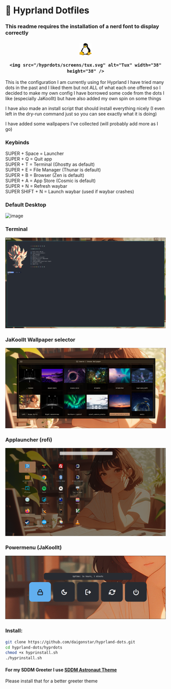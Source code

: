 #  Hyprland Dotfiles

### This readme requires the installation of a nerd font to display correctly

<h3 align="center">
	<img src="/hyprdots/screens/tux.svg" alt="Tux" width="38" height="38" />
	
	<img src="/hyprdots/screens/tux.svg" alt="Tux" width="38" height="38" />
</h3>

This is the configuration I am currently using for Hyprland
I have tried many dots in the past and I liked them but not ALL of what each one offered so I decided to make my own config
I have borrowed some code from the dots I like (especially JaKoolIt) but have also added my own spin on some things

I have also made an install script that should install everything nicely (I even left in the dry-run command just so you can see exactly what it is doing)

I have added some wallpapers I've collected (will probably add more as I go)

### **Keybinds**

SUPER + Space = Launcher  
SUPER + Q = Quit app  
SUPER + T = Terminal (Ghostty as default)  
SUPER + E = File Manager (Thunar is default)  
SUPER + B = Browser (Zen is default)  
SUPER + A = App Store (Cosmic is default)   
SUPER + N = Refresh waybar  
SUPER SHIFT + N = Launch waybar (used if waybar crashes)

### Default Desktop
![image](/hyprdots/screens/desktop.png)

### Terminal
![image](/hyprdots/screens/term.png)

### **JaKoolIt** Wallpaper selector
![image](/hyprdots/screens/wall.png)

### Applauncher (rofi)
![image](/hyprdots/screens/appl.png)

### Powermenu (JaKoolIt)
![image](/hyprdots/screens/power.png)

### Install:
```bash
git clone https://github.com/daigonstar/hyprland-dots.git
cd hyprland-dots/hyprdots
chmod +x hyprinstall.sh
./hyprinstall.sh
```
#### For my SDDM Greeter I use [SDDM Astronaut Theme](https://github.com/Keyitdev/sddm-astronaut-theme)
Please install that for a better greeter theme
